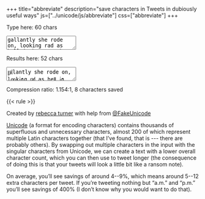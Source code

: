 +++
title="abbreviate"
description="save characters in Tweets in dubiously useful ways"
js=["../unicode/js/abbreviate"]
css=["abbreviate"]
+++

Type here: <span id="chars_in">60</span> chars

<textarea id="in">
gallantly she rode on, looking rad as hell in her new shoes
</textarea>

Results here: <span id="chars_out">52</span> chars

<textarea id="out" readonly>
㏿lantly she rode on, lꝏk㏌g ㎭ as heⅡ ㏌ her new shoes
</textarea>

Compression ratio: <span id="compression_ratio">1.154:1, 8 characters
saved</span>

{{< rule >}}

Created by [rebecca turner](/) with help from [@FakeUnicode]

[Unicode] (a format for encoding characters) contains thousands of superfluous
and unnecessary characters, almost 200 of which represent multiple Latin
characters together (that I’ve found, that is --- there are probably others). By
swapping out multiple characters in the input with the singular characters from
Unicode, we can create a text with a lower overall character count, which you
can then use to tweet longer (the consequence of doing this is that your tweets
will look a little bit like a ransom note).

On average, you’ll see savings of around 4--9%, which means around 5--12 extra
characters per tweet. If you’re tweeting nothing but “a.m.” and “p.m.” you’ll
see savings of 400% (I don’t know why you would want to do that).

[Unicode]: https://en.wikipedia.org/wiki/Unicode
[@FakeUnicode]: https://twitter.com/FakeUnicode
